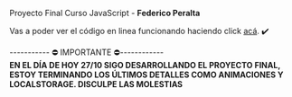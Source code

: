 Proyecto Final Curso JavaScript - <strong>Federico Peralta</strong> 

Vas a poder ver el código en linea funcionando haciendo click <a href="http://proyecto-final.fedevcode.com/" target="_blank">acá</a>. ✔️

----------- ⛔️ IMPORTANTE ⛔️------------<br>
<strong>EN EL DÍA DE HOY 27/10 SIGO DESARROLLANDO EL PROYECTO FINAL, ESTOY TERMINANDO LOS ÚLTIMOS DETALLES COMO ANIMACIONES Y LOCALSTORAGE. DISCULPE LAS MOLESTIAS</strong>
